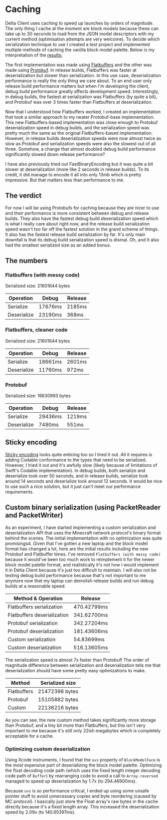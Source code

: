 # Caching

Delta Client uses caching to speed up launches by orders of magnitude. The only thing I cache at the moment are block models because these can take up to 30 seconds to load from the JSON model descriptors with my current method (optimisation attempts are very welcome). To decide which serialization technique to use I created a test project and implemented multiple methods of caching the vanilla block model palette. Below is my interpretation of the [results](#the-numbers);

The first implementation was made using [Flatbuffers](https://github.com/google/flatbuffers) and the other was made using [Protobuf](https://github.com/protocolbuffers/protobuf). In release builds, Flatbuffers was faster at deserialization but slower than serialization. In this use case, deserialization performance is really the only thing we care about. To an end user only release build performance matters but when I'm developing the client, debug build performance greatly affects development speed. Interestingly, in debug builds, the fastest at serialization was Flatbuffers (by quite a bit), and Protobuf was over 3 times faster than Flatbuffers at deserialization.

Now that I understood how Flatbuffers worked, I created an implementation that took a similar approach to my neater Protobuf-base implementation. This new Flatbuffers-based implementation was close enough to Protobuf deserialization speed in debug builds, and the serialization speed was pretty much the same as the original Flatbuffers-based implementation. However, in release builds deserialization speeds were now almost twice as slow as Protobuf and serialization speeds were also the slowest out of all three. Somehow, a change that almost doubled debug build performance significantly slowed down release performance?

I have also previously tried out FastBinaryEncoding but it was quite a bit slower at deserialization (more like 2 seconds in release builds). To its credit, it did manage to encode it all into only 13mb which is pretty impressive. But that matters less than performance to me.

## The verdict

For now I will be using Protobufs for caching because they are nicer to use and their performance is more consistent between debug and release builds. They also have the fastest debug build deserialization speed which is what I really care about right now, and the release build serialization speed wasn't too far off the fastest solution in the grand scheme of things. It also has the fastest release build serialization by far. It's only main downfall is that its debug build serialization speed is dismal. Oh, and It also had the smallest serialized size as an added bonus.

## The numbers

### Flatbuffers (with messy code)

Serialized size: 21601644 bytes

| Operation   | Debug   | Release |
| ----------- | ------- | ------- |
| Serialize   | 17676ms | 2185ms  |
| Deserialize | 23190ms | 368ms   |

### Flatbuffers, cleaner code

Serialized size: 21601644 bytes

| Operation   | Debug   | Release |
| ----------- | ------- | ------- |
| Serialize   | 18661ms | 2601ms  |
| Deserialize | 11760ms | 972ms   |

### Protobuf

Serialized size: 16630993 bytes

| Operation   | Debug   | Release |
| ----------- | ------- | ------- |
| Serialize   | 29436ms | 1219ms  |
| Deserialize | 7490ms  | 551ms   |

## Sticky encoding

[Sticky encoding](https://github.com/stickytools/sticky-encoding) looks quite enticing too so I tried it out. All it requires is adding Codable conformance to the types that need to be serialized. However, I tried it out and it's awfully slow (likely because of limitations of Swift's Codable implementation). In debug builds, both serialize and deserialize took over 50 seconds, and in release builds, serialize took around 14 seconds and deserialize took around 12 seconds. It would be nice to use such a nice solution, but it just can't meet our performance requirements.

## Custom binary serialization (using PacketReader and PacketWriter)

As an experiment, I have started implementing a custom serialization and deserialization API that
uses the Minecraft network protocol's binary format behind the scenes. The initial implementation
with no optimization was quite promisingsd. Given that I've gotten a new laptop and the block model
format has changed a lot, here are the initial results including the new Protobuf and Flatbuffer
times. I've removed `Flatbuffers (with messy code)` because it would've been too much work to
reimplement it for the newer block model palette format, and realistically it's not how I would
implement it in Delta Client because it's just too difficult to maintain. I will also not be testing
debug build performance because that's not important to me anymore now that my laptop can demolish
release builds and run debug builds at a reasonable speed.

| Method & Operation          | Release     |
| --------------------------- | ----------- |
| Flatbuffers serialization   | 470.42799ms |
| Flatbuffers deserialization | 341.62700ms |
| Protobuf serialization      | 342.27204ms |
| Protobuf deserialization    | 181.43606ms |
| Custom serialization        |  54.83699ms |
| Custom deserialization      | 516.13605ms |

The serialization speed is almost 7x faster than Protobuf! The order of magnitude difference between
serialization and deserialization tells me that deserialization should have some pretty easy
optimizations to make.

| Method      | Serialized size |
| ----------- | --------------- |
| Flatbuffers | 21472396 bytes  |
| Protobuf    | 15105882 bytes  |
| Custom      | 22136216 bytes  |

As you can see, the new custom method takes significantly more storage than Protobuf, and a tiny bit
more than Flatbuffers, but this isn't very important to me because it's still only 22ish megabytes
which is completely acceptable for a cache.

### Optimizing custom deserialization

Using Xcode instruments, I found that the `uvs` property of `BlockModelFace` is the most expensive
part of deserializing the block model palette. Optimizing the float decoding code path (which uses
the fixed length integer decoding code path of `Buffer`) by rearranging code to avoid a call to
`Array.reversed` managed to speed up deserialization by 1.7x (to 294.46900ms).

Because `uvs` is so performance critical, I ended up using some unsafe pointer stuff to avoid
unnecessary copies and byte reordering (caused by MC protocol). I basically just store the Float
array's raw bytes in the cache directly because it's a fixed length array. This increased the
deserialization speed by 2.09x (to 140.65397ms).
